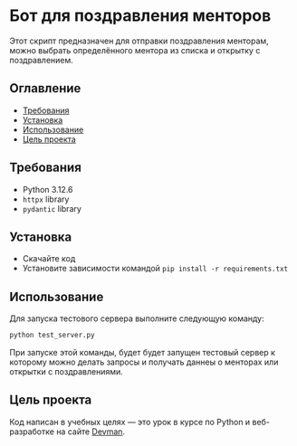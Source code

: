 # Бот для поздравления менторов

Этот скрипт предназначен для отправки поздравления менторам, можно выбрать определённого ментора из списка и открытку с поздравлением.

## Оглавление

- [Требования](#требования)
- [Установка](#установка)
- [Использование](#использование)
- [Цель проекта](#цель-проекта)


## Требования

- Python 3.12.6
- `httpx` library
- `pydantic` library


## Установка

- Скачайте код
- Установите зависимости командой `pip install -r requirements.txt`


## Использование
Для запуска тестового сервера выполните следующую команду:
```bash
python test_server.py
```
При запуске этой команды, будет будет запущен тестовый сервер к которому можно делать запросы и получать даннеы о менторах или открытки с поздравлениями.



## Цель проекта
Код написан в учебных целях — это урок в курсе по Python и веб-разработке на сайте [Devman](https://dvmn.org).


